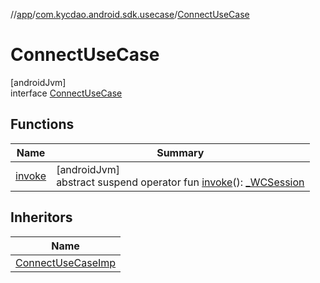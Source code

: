 //[app](../../../index.md)/[com.kycdao.android.sdk.usecase](../index.md)/[ConnectUseCase](index.md)

# ConnectUseCase

[androidJvm]\
interface [ConnectUseCase](index.md)

## Functions

| Name | Summary |
|---|---|
| [invoke](invoke.md) | [androidJvm]<br>abstract suspend operator fun [invoke](invoke.md)(): [_WCSession](../../com.kycdao.android.sdk.wcsession/_-w-c-session/index.md) |

## Inheritors

| Name |
|---|
| [ConnectUseCaseImp](../-connect-use-case-imp/index.md) |
